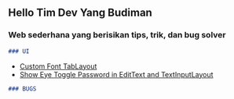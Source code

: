 ## Hello Tim Dev Yang Budiman

### Web sederhana yang berisikan tips, trik, dan bug solver

```markdown
### UI 
```
- [Custom Font TabLayout](https://stackoverflow.com/questions/31067265/change-the-font-of-tab-text-in-android-design-support-tablayout)
- [Show Eye Toggle Password in EditText and TextInputLayout](https://stackoverflow.com/questions/44173249/change-to-custom-icon-from-eye-icondefault-for-hide-show-password-in-android-e)

```markdown
### BUGS 
```
